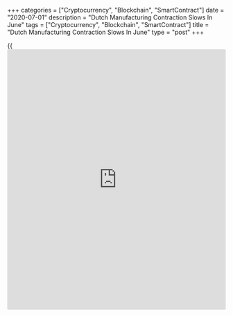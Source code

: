 +++
categories = ["Cryptocurrency", "Blockchain", "SmartContract"]
date = "2020-07-01"
description = "Dutch Manufacturing Contraction Slows In June"
tags = ["Cryptocurrency", "Blockchain", "SmartContract"]
title = "Dutch Manufacturing Contraction Slows In June"
type = "post"
+++

{{<iframe id="large-banner" src="https://www.bounty.group/#slide=20.0" width="100%" height="600" scrolling="no" style="border: 0px solid rgb(216, 221, 230); border-radius: 3px;">}}

The Dutch manufacturing sector contracted at a softer rate in June,
survey results from IHS Markit showed on Wednesday.

The NEVI manufacturing Purchasing Managers' Index, or PMI, rose to 45.2
in June from 40.5 in May. This was the softest rate of decline in the
three months sequence of deterioration. Any reading below 50 indicates
contraction in the sector.

Output and new orders fell at a slower pace in June and manufacturing
production declined sharply. New export orders decreased at a softer
pace.

The number of staffs decreased in June and the level of outstanding
[business][1] continued to decline with the rate of backlogs of work
depleting for the second-fastest over eight years.

Pre-production inventories fell for the second month in a row in June,
while stocks of finished goods remained unchanged.

Cost burden declined in June and the rate of reduction was the quickest
since March 2016. Average charges fell for the second straight month.

Firms turn cautiously optimistic on production for the next 12 months in
June and sentiment remained subdued.

"Thanks to the lifting of lockdowns in many European countries,
entrepreneurs look at what is ahead in 2021 with more confidence,"
Albert Jan Swart, Manufacturing Sector Economist at ABN AMRO, said.

"It is clear that many businesses are hoarding cash in order to survive
this short but severe crisis."

For comments and feedback [contact](https://www.playgroundfx.com/contact/): editorial@rtt[news](https://www.letsplayfx.com/blog/forex-news-website/).com

[Economic News][2]

 **What parts of the world are seeing the best (and worst) economic
performances lately? Click[here][3] to check out our [Econ Scorecard][3]
and find out! See up-to-the-moment [ranking](https://www.playgroundfx.com/blog/crypto-exchange-ranking/)s for the best and worst
performers in [GDP][4], [unemployment rate][5], [inflation][6] and much
more.**

   1. www.rtt[news](https://www.letsplayfx.com/blog/forex-news-website/).com/Content/Business.aspx
   2. www.rtt[news](https://www.letsplayfx.com/blog/forex-news-website/).com/Content/EconomicNews.aspx
   3. www.rtt[news](https://www.letsplayfx.com/blog/forex-news-website/).com/economic-scorecard/world-rank/PPI/highest-performance.aspx
   4. www.rtt[news](https://www.letsplayfx.com/blog/forex-news-website/).com/economic-scorecard/world-rank/GDP/highest-performance.aspx
   5. www.rtt[news](https://www.letsplayfx.com/blog/forex-news-website/).com/economic-scorecard/world-rank/unemployment-rate/lowest-performance.aspx
   6. www.rtt[news](https://www.letsplayfx.com/blog/forex-news-website/).com/economic-scorecard/world-rank/CPI/highest-performance.aspx